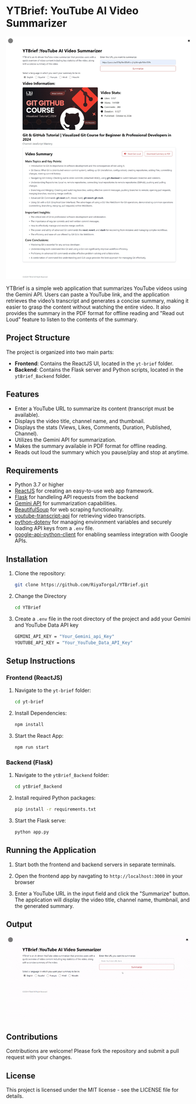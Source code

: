 # YTBrief: YouTube AI Video Summarizer

![YTBrief Application](https://github.com/RiyaTorgal/YTBrief/blob/main/images/Ytbrief_Output1.jpeg)

YTBrief is a simple web application that summarizes YouTube videos using the Gemini API. Users can paste a YouTube link, and the application retrieves the video’s transcript and generates a concise summary, making it easier to grasp the content without watching the entire video. It also provides the summary in the PDF format for offline reading and "Read out Loud" feature to listen to the contents of the summary.

## Project Structure

The project is organized into two main parts:

- **Frontend**: Contains the ReactJS UI, located in the `yt-brief` folder.
- **Backend**: Contains the Flask server and Python scripts, located in the `ytBrief_Backend` folder.

## Features

- Enter a YouTube URL to summarize its content (transcript must be available).
- Displays the video title, channel name, and thumbnail.
- Displays the stats (Views, Likes, Comments, Duration, Published, Channel).
- Utilizes the Gemini API for summarization.
- Makes the summary available in PDF format for offline reading.
- Reads out loud the summary which you pause/play and stop at anytime.

## Requirements

- Python 3.7 or higher
- [ReactJS](https://react.dev) for creating an easy-to-use web app framework.
- [Flask](https://flask.palletsprojects.com/en/stable/) for handleling API requests from the backend
- [Gemini API](https://developers.google.com/generative-language/docs) for summarization capabilities.
- [BeautifulSoup](https://www.crummy.com/software/BeautifulSoup/) for web scraping functionality.
- [youtube-transcript-api](https://github.com/jdepoix/youtube-transcript-api) for retrieving video transcripts.
- [python-dotenv](https://pypi.org/project/python-dotenv/) for managing environment variables and securely loading API keys from a `.env` file.
- [google-api-python-client](https://github.com/googleapis/google-api-python-client) for enabling seamless integration with Google APIs.

## Installation

1. Clone the repository:

   ```bash
   git clone https://github.com/RiyaTorgal/YTBrief.git
   ```
2. Change the Directory

   ```bash
   cd YTBrief
   ```

3. Create a `.env` file in the root directory of the project and add your Gemini and YouTube Data API key

    ```bash
    GEMINI_API_KEY = "Your_Gemini_api_Key"
    YOUTUBE_API_KEY = "Your_YouTube_Data_API_Key"
    ```
## Setup Instructions

### Frontend (ReactJS)

1. Navigate to the `yt-brief` folder:

   ```bash
   cd yt-brief
   ```
2. Install Dependencies:

   ```bash
   npm install
   ```
3. Start the React App:

   ```bash
   npm run start
   ```

### Backend (Flask)

1. Navigate to the `ytBrief_Backend` folder:

   ```bash
   cd ytBrief_Backend
   ```
2. Install required Python packages:

   ```bash
   pip install -r requirements.txt
   ```
3. Start the Flask serve:

   ```bash
   python app.py
   ```

## Running the Application

1. Start both the frontend and backend servers in separate terminals.
   
2. Open the frontend app by navgating to `http://localhost:3000` in your browser

3. Enter a YouTube URL in the input field and click the "Summarize" button. The application will display the video title, channel name, thumbnail, and the generated summary.

## Output
![Output GIF](https://github.com/RiyaTorgal/YTBrief/blob/main/images/Ytbrief_Output1-ezgif.com-optimize.gif)

## Contributions
Contributions are welcome! Please fork the repository and submit a pull request with your changes.

## License
This project is licensed under the MIT license - see the LICENSE file for details.
